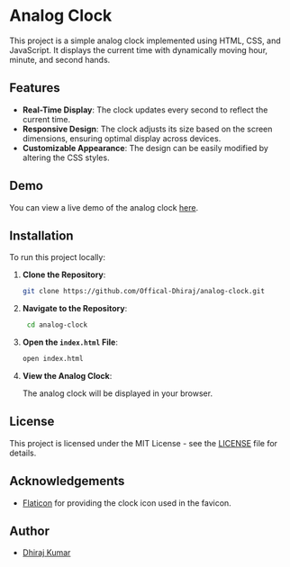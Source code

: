 # Analog Clock

This project is a simple analog clock implemented using HTML, CSS, and JavaScript. It displays the current time with dynamically moving hour, minute, and second hands.

## Features

- **Real-Time Display**: The clock updates every second to reflect the current time.
- **Responsive Design**: The clock adjusts its size based on the screen dimensions, ensuring optimal display across devices.
- **Customizable Appearance**: The design can be easily modified by altering the CSS styles.

## Demo

You can view a live demo of the analog clock [here](https://offical-dhiraj.github.io/analog-clock/).

## Installation

To run this project locally:

1. **Clone the Repository**:
   ```bash
   git clone https://github.com/Offical-Dhiraj/analog-clock.git
   ```
   
2. **Navigate to the Repository**:
   ```bash
    cd analog-clock
    ```

3. **Open the `index.html` File**:
    ```bash
    open index.html
    ```

4. **View the Analog Clock**:

    The analog clock will be displayed in your browser.

## License

This project is licensed under the MIT License - see the [LICENSE](LICENSE) file for details.

## Acknowledgements

- [Flaticon](https://www.flaticon.com/) for providing the clock icon used in the favicon.

## Author

- [Dhiraj Kumar](https://github.com/offical-dhiraj)
